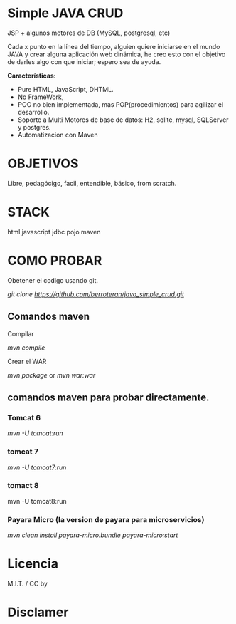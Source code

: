 # Simple JAVA CRUD 
JSP + algunos motores de DB (MySQL, postgresql, etc)

Cada x punto en la línea del tiempo, alguien quiere iniciarse en el mundo JAVA y crear alguna aplicación web dinámica, he creo esto con el objetivo de darles algo con que iniciar; espero sea de ayuda.


**Características:**
- Pure HTML, JavaScript, DHTML.
- No FrameWork,
- POO no bien implementada, mas POP(procedimientos) para agilizar el desarrollo.
- Soporte a Multi Motores de base de datos: H2, sqlite, mysql, SQLServer y postgres.
- Automatizacion con Maven

# OBJETIVOS
Libre, pedagócigo, facil, entendible, básico, from scratch.


# STACK

html
javascript
jdbc
pojo
maven


# COMO PROBAR

Obetener el codigo usando  git. 

*git clone https://github.com/berroteran/java_simple_crud.git*


## Comandos maven
Compilar

*mvn compile*

Crear el WAR

*mvn package*  or *mvn war:war*





## comandos maven para probar directamente.

### Tomcat 6
 
  *mvn -U tomcat:run*

### tomcat 7
 
  *mvn -U tomcat7:run*

### tomact 8

  mvn -U tomcat8:run

### Payara Micro (la version de payara para microservicios)

  *mvn clean install payara-micro:bundle payara-micro:start*




# Licencia
M.I.T. /  CC by



# Disclamer

